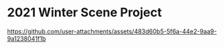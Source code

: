 # 2021 Winter Scene Project



https://github.com/user-attachments/assets/483d60b5-5f6a-44e2-9aa9-9a1238041f1b



